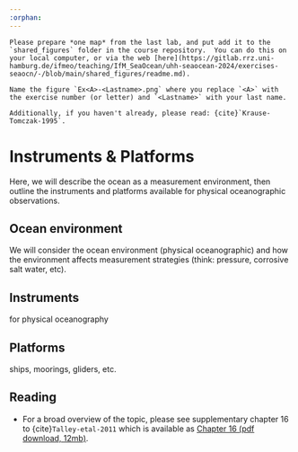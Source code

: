 ```yaml
---
:orphan:
---
```


```{admonition} Preparation (before class)
Please prepare *one map* from the last lab, and put add it to the `shared_figures` folder in the course repository.  You can do this on your local computer, or via the web [here](https://gitlab.rrz.uni-hamburg.de/ifmeo/teaching/IfM_SeaOcean/uhh-seaocean-2024/exercises-seaocn/-/blob/main/shared_figures/readme.md). 

Name the figure `Ex<A>-<Lastname>.png` where you replace `<A>` with the exercise number (or letter) and `<Lastname>` with your last name.

Additionally, if you haven't already, please read: {cite}`Krause-Tomczak-1995`.
```

# Instruments & Platforms




Here, we will describe the ocean as a measurement environment, then outline the instruments and platforms available for physical oceanographic observations.

## Ocean environment
We will consider the ocean environment (physical oceanographic) and how the environment affects measurement strategies (think: pressure, corrosive salt water, etc).


## Instruments 
for physical oceanography

## Platforms 
ships, moorings, gliders, etc.

## Reading

- For a broad overview of the topic, please see supplementary chapter 16 to {cite}`Talley-etal-2011` which is available as [Chapter 16 (pdf download, 12mb)](https://booksite.elsevier.com/DPO/chapter16.php).

